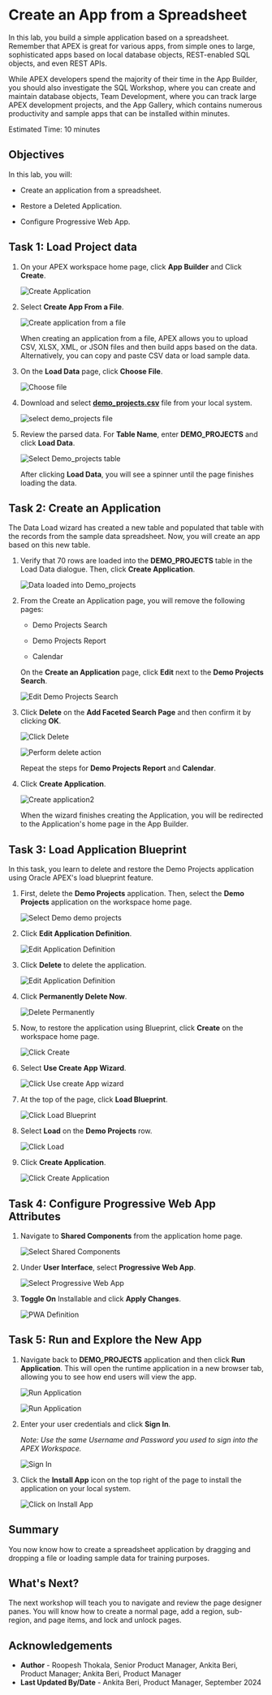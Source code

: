 # Create an App from a Spreadsheet

In this lab, you build a simple application based on a spreadsheet. Remember that APEX is great for various apps, from simple ones to large, sophisticated apps based on local database objects, REST-enabled SQL objects, and even REST APIs.

While APEX developers spend the majority of their time in the App Builder, you should also investigate the SQL Workshop, where you can create and maintain database objects, Team Development, where you can track large APEX development projects, and the App Gallery, which contains numerous productivity and sample apps that can be installed within minutes.

Estimated Time: 10 minutes

## Objectives

In this lab, you will:

- Create an application from a spreadsheet.

- Restore a Deleted Application.

- Configure Progressive Web App.

## Task 1: Load Project data

1. On your APEX workspace home page, click **App Builder** and Click **Create**.

    ![Create Application](images/create-app1.png " ")

2. Select **Create App From a File**.

    ![Create application from a file](images/from-a-file.png " ")

    When creating an application from a file, APEX allows you to upload CSV, XLSX, XML, or JSON files and then build apps based on the data. Alternatively, you can copy and paste CSV data or load sample data.

3. On the **Load Data** page, click **Choose File**.

    ![Choose file](images/choose-file.png " ")

4. Download and select [**demo_projects.csv**](files/demo_projects.csv) file from your local system.

    ![select demo_projects file](images/select-demo-projects.png " ")

5. Review the parsed data. For **Table Name**, enter **DEMO_PROJECTS** and click **Load Data**.

    ![Select Demo_projects table](images/new-table-name.png " ")

    After clicking **Load Data**, you will see a spinner until the page finishes loading the data.

## Task 2: Create an Application

The Data Load wizard has created a new table and populated that table with the records from the sample data spreadsheet. Now, you will create an app based on this new table.

1. Verify that 70 rows are loaded into the **DEMO_PROJECTS** table in the Load Data dialogue. Then, click **Create Application**.

    ![Data loaded into Demo_projects](images/data-loaded.png " ")

2. From the Create an Application page, you will remove the following pages:

    - Demo Projects Search

    - Demo Projects Report

    - Calendar

    On the **Create an Application** page, click **Edit** next to the **Demo Projects Search**.

    ![Edit Demo Projects Search](images/delete-pages.png " ")

3. Click **Delete** on the **Add Faceted Search Page** and then confirm it by clicking **OK**.

    ![Click Delete](images/delete-page1.png " ")

    ![Perform delete action](images/delete-page2.png " ")

    Repeat the steps for **Demo Projects Report** and **Calendar**.

4. Click **Create Application**.

    ![Create application2](images/create-application2.png " ")

    When the wizard finishes creating the Application, you will be redirected to the Application's home page in the App Builder.

## Task 3: Load Application Blueprint

In this task, you learn to delete and restore the Demo Projects application using Oracle APEX's load blueprint feature.

1. First, delete the **Demo Projects** application. Then, select the **Demo Projects** application on the workspace home page.

    ![Select Demo demo projects](images/demo-projects.png " ")

2. Click **Edit Application Definition**.

    ![Edit Application Definition](images/edit-app-definition.png " ")

3. Click **Delete** to delete the application.

    ![Edit Application Definition](images/delete-demo-projects.png " ")

4. Click **Permanently Delete Now**.

    ![Delete Permanently](images/delete-app.png " ")

5. Now, to restore the application using Blueprint, click **Create** on the workspace home page.

    ![Click Create](images/blueprint-create.png " ")

6. Select **Use Create App Wizard**.

    ![Click Use create App wizard](images/blueprint-create-app-wizard.png " ")

7. At the top of the page, click **Load Blueprint**.

    ![Click Load Blueprint](images/load-blueprint.png " ")

8. Select **Load** on the **Demo Projects** row.

    ![Click Load ](images/load-blueprint-button.png " ")

9. Click **Create Application**.

    ![Click Create Application ](images/create-demo-projects.png " ")

## Task 4: Configure Progressive Web App Attributes

1. Navigate to **Shared Components** from the application home page.

    ![Select Shared Components](images/navigate-to-shared-components1.png " ")

2. Under **User Interface**, select **Progressive Web App**.

    ![Select Progressive Web App](images/navigate-to-pwa1.png " ")

3. **Toggle On** Installable and click **Apply Changes**.

    ![PWA Definition](images/navigate-to-pwa.png " ")

## Task 5: Run and Explore the New App

1. Navigate back to **DEMO\_PROJECTS** application and then click **Run Application**. This will open the runtime application in a new browser tab, allowing you to see how end users will view the app.

    ![Run Application](images/run-application2.png " ")

    ![Run Application](images/run-application1.png " ")

2. Enter your user credentials and click **Sign In**.

    *Note: Use the same Username and Password you used to sign into the APEX Workspace.*

    ![Sign In](images/sign-in3.png " ")

3. Click the **Install App** icon on the top right of the page to install the application on your local system.

    ![Click on Install App](images/install-app1.png " ")

## Summary

You now know how to create a spreadsheet application by dragging and dropping a file or loading sample data for training purposes.

## What's Next?

The next workshop will teach you to navigate and review the page designer panes. You will know how to create a normal page, add a region, sub-region, and page items, and lock and unlock pages.

## Acknowledgements

- **Author** -  Roopesh Thokala, Senior Product Manager, Ankita Beri, Product Manager; Ankita Beri, Product Manager
- **Last Updated By/Date** - Ankita Beri, Product Manager, September 2024
